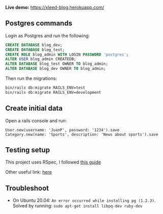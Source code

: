**Live demo:** https://xleed-blog.herokuapp.com/

## Postgres commands

Login as Postgres and run the following:

```sql
CREATE DATABASE blog_dev;
CREATE DATABASE blog_test;
CREATE ROLE blog_admin WITH LOGIN PASSWORD 'postgres';
ALTER USER blog_admin CREATEDB;
ALTER DATABASE blog_test OWNER TO blog_admin;
ALTER DATABASE blog_dev OWNER TO blog_admin;
```

Then run the migrations:

```bash
bin/rails db:migrate RAILS_ENV=test
bin/rails db:migrate RAILS_ENV=development
```

## Create initial data

Open a rails console and run:

```
User.new(username: 'JuanP', password: '1234').save
Category.new(name: 'Sports', description: 'News about sports').save
```

## Testing setup

This project uses RSpec, I followed [this guide](https://danielabaron.me/blog/start-rails-6-project-with-rspec/)

Other useful link: [here](https://matthewhoelter.com/2019/09/12/setting-up-and-testing-rails-6.0-with-rspec-factorybot-and-devise.html)

## Troubleshoot

* On Ubuntu 20.04: `An error occurred while installing pg (1.2.3)`. Solved by running: `sudo apt-get install libpq-dev ruby-dev`
